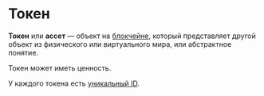 # Токен

**Токен** или **ассет** — объект на [блокчейне](/ru/blockchain/blockchain.md), который представляет другой объект из физического или виртуального мира, или абстрактное понятие.

Токен может иметь ценность.

У каждого токена есть [уникальный ID](/ru/blockchain/token/token-id.md).

